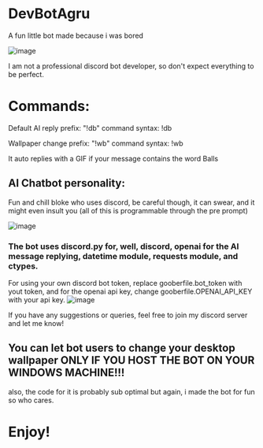 # DevBotAgru
A fun little bot made because i was bored

![image](https://github.com/DevBoiAgru/DebtBoiArgue/assets/79085233/d09df0d4-b323-4211-9f31-d94e04cbf594)

I am not a professional discord bot developer, so don't expect everything to be perfect.

# Commands:
Default AI reply prefix: "!db" command syntax: !db <prompt>

Wallpaper change prefix: "!wb" command syntax: !wb <image-link>

It auto replies with a GIF if your message contains the word Balls

## AI Chatbot personality:
Fun and chill bloke who uses discord, be careful though, it can swear, and it might even insult you (all of this is programmable through the pre prompt)

![image](https://github.com/DevBoiAgru/DebtBoiArgue/assets/79085233/3477f89c-0787-4963-b87e-6ad99fc14300)

### The bot uses discord.py for, well, discord, openai for the AI message replying, datetime module, requests module, and ctypes.

For using your own discord bot token, replace gooberfile.bot_token with yout token, and for the openai api key, change gooberfile.OPENAI_API_KEY with your api key.
![image](https://github.com/DevBoiAgru/DebtBoiArgue/assets/79085233/c105afa2-e811-476a-96fa-1d0afa95a7f6)



If you have any suggestions or queries, feel free to join my discord server and let me know! 

## You can let bot users to change your desktop wallpaper ONLY IF YOU HOST THE BOT ON YOUR WINDOWS MACHINE!!!
also, the code for it is probably sub optimal but again, i made the bot for fun so who cares.

# Enjoy!
